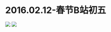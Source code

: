 # 2016.02.12-春节B站初五
![](https://bilicoverimg.github.io/2016/2016.02.12-春节B站初五.png)
![](https://bilicoverimg.github.io/2016/2016.02.12-春节初五%28平板截图%29.jpg)
